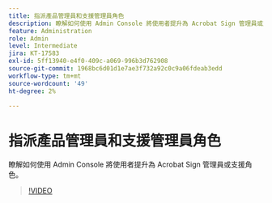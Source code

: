 ```yaml
---
title: 指派產品管理員和支援管理員角色
description: 瞭解如何使用 Admin Console 將使用者提升為 Acrobat Sign 管理員或支援角色
feature: Administration
role: Admin
level: Intermediate
jira: KT-17583
exl-id: 5ff13940-e4f0-409c-a069-996b3d762908
source-git-commit: 1968bc6d01d1e7ae3f732a92c0c9a06fdeab3edd
workflow-type: tm+mt
source-wordcount: '49'
ht-degree: 2%

---
```


# 指派產品管理員和支援管理員角色

瞭解如何使用 [](https://adminconsole.adobe.com/tw)Admin Console 將使用者提升為 Acrobat Sign 管理員或支援角色。

>[!VIDEO](https://video.tv.adobe.com/v/3453157?quality=12&learn=on&hidetitle=true)
